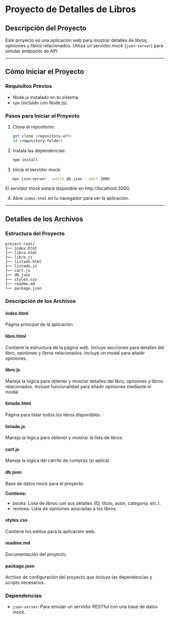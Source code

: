 # Proyecto de Detalles de Libros

## Descripción del Proyecto
Este proyecto es una aplicación web para mostrar detalles de libros, opiniones y libros relacionados. Utiliza un servidor mock (`json-server`) para simular endpoints de API.

---

## Cómo Iniciar el Proyecto

### Requisitos Previos
- Node.js instalado en tu sistema.
- `npm` (incluido con Node.js).

### Pasos para Iniciar el Proyecto
1. Clona el repositorio:
   ```bash
   git clone <repository-url>
   cd <repository-folder>

2. Instala las dependencias:  
   ```bash
   npm install
   ```
3. Inicia el servidor mock:
```bash
   npx json-server --watch db.json --port 3000
   ```
El servidor mock estará disponible en http://localhost:3000.

4. Abre `index.html` en tu navegador para ver la aplicación.

<hr></hr>

## Detalles de los Archivos
### Estructura del Proyecto
```
project-root/
├── index.html
├── libro.html
├── libro.js
├── listado.html
├── listado.js
├── cart.js
├── db.json
├── styles.css
├── readme.md
└── package.json
```
### Descripción de los Archivos
#### index.html
Página principal de la aplicación.

#### libro.html
Contiene la estructura de la página web.
Incluye secciones para detalles del libro, opiniones y libros relacionados.
Incluye un modal para añadir opiniones.

#### libro.js
Maneja la lógica para obtener y mostrar detalles del libro, opiniones y libros relacionados.
Incluye funcionalidad para añadir opiniones mediante el modal.

#### listado.html
Página para listar todos los libros disponibles.

#### listado.js
Maneja la lógica para obtener y mostrar la lista de libros.

#### cart.js
Maneja la lógica del carrito de compras (si aplica).

#### db.json
Base de datos mock para el proyecto.

**Contiene:**
- books: Lista de libros con sus detalles (ID, título, autor, categoría, etc.).
- reviews: Lista de opiniones asociadas a los libros.


#### styles.css
Contiene los estilos para la aplicación web.

#### readme.md
Documentación del proyecto.

#### package.json
Archivo de configuración del proyecto que incluye las dependencias y scripts necesarios.

### Dependencias
- `json-server`: Para simular un servidor RESTful con una base de datos mock.
